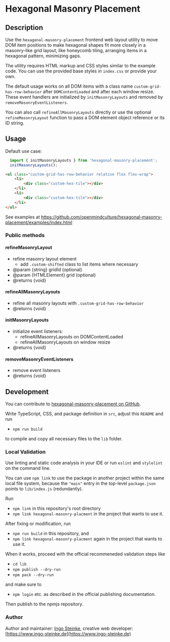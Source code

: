 # Hexagonal Masonry Placement

## Description

Use the `hexagonal-masonry-placement` frontend web layout utility to move DOM item positions to make hexagonal shapes fit more closely in a masonry-like grid layout, like honeycomb tiling, arranging items in a hexagonal pattern, minimizing gaps.

The utility requires HTML markup and CSS styles similar to the example code. You can use the provided base styles in `index.css` or provide your own.

The default usage works on all DOM items with a class name `custom-grid-has-row-behavior` after `DOMContentLoaded` and after each window resize. These event handlers are initialized by `initMasonryLayouts` and removed by `removeMasonryEventListeners`.

You can also call `refineAllMasonryLayouts` directly or use the optional `refineMasonryLayout` function to pass a DOM element object reference or its ID string.

## Usage

Default use case:

```javascript
  import { initMasonryLayouts } from 'hexagonal-masonry-placement';
  initMasonryLayouts();
```

```html
<ul class="custom-grid-has-row-behavior relative flex flex-wrap">
    <li>
        <div class="custom-hex-tile"></div>
    </li>
    <li>
        <div class="custom-hex-tile"></div>
    </li>
</ul>
```

See examples at https://github.com/openmindculture/hexagonal-masonry-placement/examples/index.html

### Public methods

#### refineMasonryLayout

* refine masonry layout element
  * add `.custom-shifted` class to list items where necessary
* @param {string} gridId (optional)
* @param {HTMLElement} grid (optional)
* @returns {void}

#### refineAllMasonryLayouts

* refine all masonry layouts with `.custom-grid-has-row-behavior`
* @returns {void}

#### initMasonryLayouts

* initialize event listeners:
  * refineAllMasonryLayouts on DOMContentLoaded
  * refineAllMasonryLayouts on window resize
* @returns {void}

#### removeMasonryEventListeners

* remove event listeners
* @returns {void}


## Development

You can contribute to [hexagonal-masonry-placement on GitHub](https://github.com/openmindculture/hexagonal-masonry-placement/).

Write TypeScript, CSS, and package definition in `src`, adjust this `README` and run

 - `npm run build`

to compile and copy all necessary files to the `lib` folder.

### Local Validation

Use linting and static code analysis in your IDE or run `eslint` and `stylelint` on the command line.

You can use `npm link` to use the package in another project within the same local file system, because the `"main"` entry in the top-level `package.json` points to `lib/index.js` (redundantly).

Run
- `npm link` in this repository's root directory
- `npm link hexagonal-masonry-placment` in the project that wants to use it.

After fixing or modification, run
- `npm run build` in this repository, and
- `npm link hexagonal-masonry-placment` again in the project that wants to use it.

When it works, proceed with the official recommeneded validation steps like
- `cd lib`
- `npm publish --dry-run`
- `npm pack --dry-run`

and make sure to
- `npm login` etc. as described in the official publishing documentation.

Then publish to the npmjs repository.

### Author

Author and maintainer: [Ingo Steinke](https://www.npmjs.com/~ingosteinke), creative web developer: [https://www.ingo-steinke.de](https://www.ingo-steinke.de)
